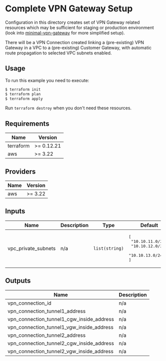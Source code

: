 # Complete VPN Gateway Setup

Configuration in this directory creates set of VPN Gateway related resources which may be sufficient for staging or production environment (look into [minimal-vpn-gateway](../minimal-vpn-gateway) for more simplified setup).

There will be a VPN Connection created linking a (pre-existing) VPN Gateway in a VPC to a (pre-existing) Customer Gateway, with automatic route propagation to selected VPC subnets enabled.

## Usage

To run this example you need to execute:

```bash
$ terraform init
$ terraform plan
$ terraform apply
```

Run `terraform destroy` when you don't need these resources.

<!-- BEGINNING OF PRE-COMMIT-TERRAFORM DOCS HOOK -->
## Requirements

| Name | Version |
|------|---------|
| terraform | >= 0.12.21 |
| aws | >= 3.22 |

## Providers

| Name | Version |
|------|---------|
| aws | >= 3.22 |

## Inputs

| Name | Description | Type | Default | Required |
|------|-------------|------|---------|:--------:|
| vpc\_private\_subnets | n/a | `list(string)` | <pre>[<br>  "10.10.11.0/24",<br>  "10.10.12.0/24",<br>  "10.10.13.0/24"<br>]</pre> | no |

## Outputs

| Name | Description |
|------|-------------|
| vpn\_connection\_id | n/a |
| vpn\_connection\_tunnel1\_address | n/a |
| vpn\_connection\_tunnel1\_cgw\_inside\_address | n/a |
| vpn\_connection\_tunnel1\_vgw\_inside\_address | n/a |
| vpn\_connection\_tunnel2\_address | n/a |
| vpn\_connection\_tunnel2\_cgw\_inside\_address | n/a |
| vpn\_connection\_tunnel2\_vgw\_inside\_address | n/a |

<!-- END OF PRE-COMMIT-TERRAFORM DOCS HOOK -->
